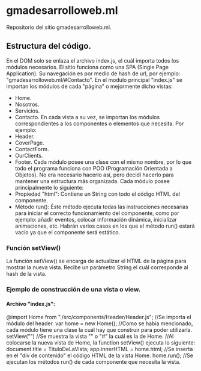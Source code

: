# gmadesarrolloweb.ml
Repositorio del sitio gmadesarrolloweb.ml.

## Estructura del código.
En el DOM solo se enlaza el archivo index.js, el cuál importa todos los módulos necesarios.
El sitio funciona como una SPA (Single Page Application). Su navegación es por medio de hash de url, por ejemplo: "gmadesarrolloweb.ml/#Contacto".
En el modulo principal "index.js" se importan los módulos de cada "página" o mejormente dicho vistas:
- Home.
- Nosotros.
- Servicios.
- Contacto.
En cada vista a su vez, se importan los módulos correspondientes a los componentes o elementos que necesita. Por ejemplo:
- Header.
- CoverPage.
- ContactForm.
- OurClients.
- Footer.
Cada módulo posee una clase con el mismo nombre, por lo que todo el programa funciona con POO (Programación Orientada a Objetos). No era necesario hacerlo así, pero decidí hacerlo para mantener una estructura más organizada.
Cada módulo posee principalmente lo siguiente:
- Propiedad "html": Contiene un String con todo el código HTML del componente.
- Método run(): Éste método ejecuta todas las instrucciones necesarias para iniciar el correcto funcionamiento del componente, como por ejemplo: añadir eventos, colocar información dinámica, inicializar animaciones, etc. Habrán varios casos en los que el método run() estará vacío ya que el componente será estático.

### Función setView()
La función setView() se encarga de actualizar el HTML de la página para mostrar la nueva vista. Recibe un parámetro String el cuál corresponde al hash de la vista.

### Ejemplo de construcción de una vista o view.
#### Archivo "index.js":
@import Home from "./src/components/Header/Header.js"; //Se importa el módulo del header.
var  home = new Home(); //Como se había mencionado, cada módulo tiene una clase la cuál hay que construir para poder utilizarla.
setView("") //Se muestra la vista "" o "#" la cuál es la de Home.
//Al colocarse la nueva vista de Home, la function setView() ejecuta lo siguiente:
document.title = TituloDeLaVista;
app.innerHTML = home.html; //Se inserta en el "div de contenido" el código HTML de la vista Home.
home.run(); //Se ejecutan los métodos run() de cada componente que necesita la vista.


